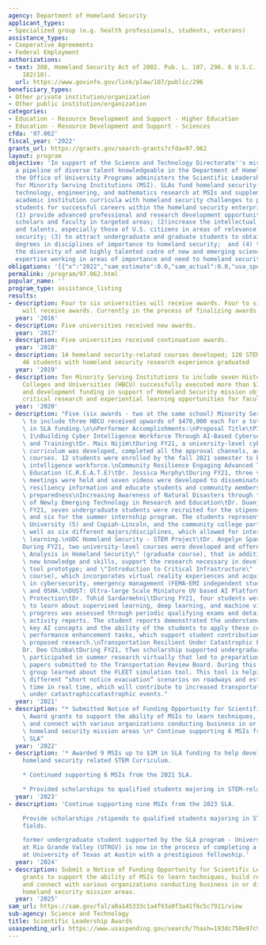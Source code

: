 ```yaml
---
agency: Department of Homeland Security
applicant_types:
- Specialized group (e.g. health professionals, students, veterans)
assistance_types:
- Cooperative Agreements
- Federal Employment
authorizations:
- text: 308, Homeland Security Act of 2002. Pub. L. 107, 296. 6 U.S.C. &sect; 188(b);
    182(10).
  url: https://www.govinfo.gov/link/plaw/107/public/296
beneficiary_types:
- Other private institution/organization
- Other public institution/organization
categories:
- Education - Resource Development and Support - Higher Education
- Education - Resource Development and Support - Sciences
cfda: '97.062'
fiscal_year: '2022'
grants_url: https://grants.gov/search-grants?cfda=97.062
layout: program
objective: 'In support of the Science and Technology Directorate''s mission to build
  a pipeline of diverse talent knowledgeable in the Department of Homeland Security,
  the Office of University Programs administers the Scientific Leadership Awards (SLA)
  for Minority Serving Institutions (MSI). SLAs fund homeland security-related science,
  technology, engineering, and mathematics research at MSIs and supplement existing
  academic institution curricula with homeland security challenges to prepare MSI
  students for successful careers within the homeland security enterprise. OBJECTIVES:
  (1) provide advanced professional and research development opportunities for fellows,
  scholars and faculty in targeted areas; (2)increase the intellectual capacity, skills
  and talents, especially those of U.S. citizens in areas of relevance to homeland
  security; (3) to attract undergraduate and graduate students to obtain advanced
  degrees in disciplines of importance to homeland security;  and (4) to increase
  the diversity of and highly talented cadre of new and emerging science and technology
  expertise working in areas of importance and need to homeland security.'
obligations: '[{"x":"2022","sam_estimate":0.0,"sam_actual":0.0,"usa_spending_actual":-14794.32},{"x":"2023","sam_estimate":0.0,"sam_actual":8968459.0,"usa_spending_actual":8765172.32},{"x":"2024","sam_estimate":0.0,"sam_actual":0.0,"usa_spending_actual":-262796.75}]'
permalink: /program/97.062.html
popular_name: ''
program_type: assistance_listing
results:
- description: Four to six universities will receive awards. Four to six universities
    will receive awards. Currently in the process of finalizing awards.
  year: '2016'
- description: Five universities received new awards.
  year: '2017'
- description: Five universities received continuation awards.
  year: '2018'
- description: 14 homeland security-related courses developed; 120 STEM students supported;
    46 students with homeland security research experience graduated
  year: '2019'
- description: Ten Minority Serving Institutions to include seven Historically Black
    Colleges and Universities (HBCU) successfully executed more than $1.7M in research
    and development funding in support of Homeland Security mission objectives providing
    critical research and experiential learning opportunities for faculty and students.
  year: '2020'
- description: "Five (six awards - two at the same school) Minority Serving Institutions\
    \ to include three HBCU received upwards of $470,000 each for a total of $2,810,178\
    \ in SLA funding.\n\nPerformer Accomplishments:\nProposal Title\tPI\tAccomplishment\
    \ 1\nBuilding Cyber Intelligence Workforce Through AI-Based Cybersecurity Education\
    \ and Training\tDr. Mais Nijim\tDuring FY21, a university-level cybersecurity\
    \ curriculum was developed, completed all the approval channels, and started offering\
    \ courses. 12 students were enrolled by the fall 2021 semester to bolster cyber\
    \ intelligence workforce.\nCommunity Resilience Engaging Advanced Training and\
    \ Education (C.R.E.A.T.E)\tDr. Jessica Murphy\tDuring FY21, three virtual townhall\
    \ meetings were held and seven videos were developed to disseminate community\
    \ resiliency information and educate students and community members on disaster\
    \ preparedness\nIncreasing Awareness of Natural Disasters through the Implementation\
    \ of Newly Emerging Technology in Research and Education\tDr. Duanjun Lu\tDuring\
    \ FY21, seven undergraduate students were recruited for the stipend/tuition scholarship\
    \ and six for the summer internship program. The students represent Jackson State\
    \ University (5) and Copiah-Lincoln, and the community college partner (2), as\
    \ well as six different majors/disciplines, which allowed for interdisciplinary\
    \ learning.\nUDC Homeland Security - STEM Project\tDr. Angelyn Spaulding Flowers\t\
    During FY21, two university-level courses were developed and offered, \"Predictive\
    \ Analysis in Homeland Security\" (graduate course), that in addition to teaching\
    \ new knowledge and skills, support the research necessary in developing a simulation\
    \ tool prototype; and \"Introduction to Critical Infrastructure\" (undergraduate\
    \ course), which incorporates virtual reality experiences and acquisition of certifications\
    \ in cybersecurity, emergency management (FEMA-EMI independent study courses),\
    \ and OSHA.\nDUST: Ultra-large Scale Miniature UV based AI Platform for Border\
    \ Protection\tDr. Tohid Sardarmehni\tDuring FY21, four students were recruited\
    \ to learn about supervised learning, deep learning, and machine vision. Student\
    \ progress was assessed through periodic qualifying exams and detailed student\
    \ activity reports. The student reports demonstrated the understanding of the\
    \ key AI concepts and the ability of the students to apply these concepts in UAV\
    \ performance enhancement tasks, which support student contribution to the overall\
    \ proposed research.\nTransportation Resilient Under Catastrophic Events (TRUCE)\t\
    Dr. Deo Chimba\tDuring FY21, tTwo scholarship supported undergraduate students\
    \ participated in summer research virtually that led to preparation of five technical\
    \ papers submitted to the Transportation Review Board. During this time the research\
    \ group learned about the FLEET simulation tool. This tool is helping them create\
    \ different “short notice evacuation” scenarios on roadways and estimate response\
    \ time in real time, which will contribute to increased transportation resiliency\
    \ under catastraphiccatastrophic events."
  year: '2021'
- description: "* Submitted Notice of Funding Opportunity for Scientific Leadership\
    \ Award grants to support the ability of MSIs to learn techniques, build capacity,\
    \ and connect with various organizations conducting business in or directly supporting\
    \ homeland security mission areas \n* Continue supporting 6 MSIs from the 2021\
    \ SLA"
  year: '2022'
- description: '* Awarded 9 MSIs up to $1M in SLA funding to help develop and strengthen
    homeland security related STEM Curriculum.

    * Continued supporting 6 MSIs from the 2021 SLA.

    * Provided scholarships to qualified students majoring in STEM-related fields.'
  year: '2023'
- description: 'Continue supporting nine MSIs from the 2023 SLA.

    Provide scholarships /stipends to qualified students majoring in STEM-related
    fields.

    former undergraduate student supported by the SLA program - University of Texas
    at Rio Grande Valley (UTRGV) is now in the process of completing a graduate program
    at University of Texas at Austin with a prestigious fellowship.'
  year: '2024'
- description: Submit a Notice of Funding Opportunity for Scientific Leadership Award
    grants to support the ability of MSIs to learn techniques, build research capacity,
    and connect with various organizations conducting business in or directly supporting
    homeland security mission areas.
  year: '2025'
sam_url: https://sam.gov/fal/a0a145333c1a4f93a0f3a41f6c5c7911/view
sub-agency: Science and Technology
title: Scientific Leadership Awards
usaspending_url: https://www.usaspending.gov/search/?hash=193dc758e97c9144528b67d29c54509f
---
```

